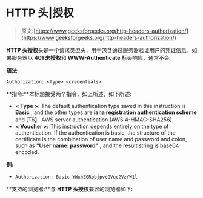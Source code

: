 # HTTP 头|授权

> 原文:[https://www.geeksforgeeks.org/http-headers-authorization/](https://www.geeksforgeeks.org/http-headers-authorization/)

**HTTP 头授权**头是一个请求类型头，用于包含通过服务器验证用户的凭证信息。如果服务器以 **401 未授权**和 **WWW-Authenticate** 标头响应，通常不会。

**语法:**

```
Authorization: <type> <credentials>
```

**指令:**本标题接受两个指令，如上所述，如下所述:

*   **< Type >:** The default authentication type saved in this instruction is **Basic** , and the other types are **iana registration authentication scheme** and [T6】 AWS server authentication (AWS 4-HMAC-SHA256)
*   **< Voucher >:** This instruction depends entirely on the type of authentication. If the authentication is basic, the structure of the certificate is the combination of user name and password and colon, such as **"User name: password"** , and the result string is base64 encoded.

**例:**

*   ```
    Authorization: Basic YWxhZGRpbjpvcGVuc2VzYW1l
    ```

**支持的浏览器:**与 **HTTP 头授权**兼容的浏览器如下: